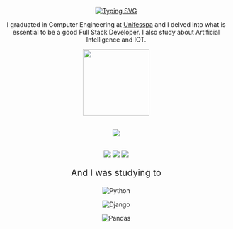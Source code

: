 <div align="center">
  
[![Typing SVG](https://readme-typing-svg.demolab.com?font=Fira+Code&weight=600&size=28&duration=3000&pause=1000&color=FFF&background=DC000000&center=true&vCenter=true&width=435&lines=What's+up+%2C+I'm+Felipe!;I'm+25+years+old;I+am+Brazilian;I+am+Full-Stack+Developer)](https://git.io/typing-svg)
 
  
  <p align="center">I graduated in Computer Engineering at <a href="www.unifesspa.edu.br">Unifesspa</a> and I delved into what is essential to be a good Full Stack Developer. I also study about Artificial Intelligence and IOT.</p>


  
<div align="center">
  <a href="https://github.com/felipeness">
    <img height="150em" src="https://github-readme-stats.vercel.app/api/top-langs/?username=felipeness&theme=graywhite&hide_border=false&&layout=compact"/>
  </a>
</div>

<br>

<p align="center">
  <a href="https://skillicons.dev">
    <img src="https://skillicons.dev/icons?i=html,css,sass,js,nodejs,express,react,mysql,git,wordpress,figma" />
  </a>
</p>

<br>

<div align="center">
  <a href="https://www.instagram.com/felipe.ness" target="_blank"><img src="https://img.shields.io/badge/-Instagram-%23E4405F?style=for-the-badge&logo=instagram&logoColor=white" target="_blank"></a>
  <a href="https://www.linkedin.com/in/luis-felipe-soares-coelho-980a76244/" target="_blank"><img src="https://img.shields.io/badge/-LinkedIn-%230077B5?style=for-the-badge&logo=linkedin&logoColor=white" target="_blank"></a> 
  <a href="mailto:felipecoelho.ness@gmail.com"><img src="https://img.shields.io/badge/-Gmail-%23333?style=for-the-badge&logo=gmail&logoColor=white" target="_blank"></a>
</div> 

 <p style="font-size: 20px">And I was studying to</p>

![Python](https://img.shields.io/badge/Python-FFD43B?style=for-the-badge&logo=python&logoColor=blue)
<br />

![Django](https://img.shields.io/badge/Django-092E20?style=for-the-badge&logo=django&logoColor=green)
<br />

![Pandas](https://img.shields.io/badge/Pandas-2C2D72?style=for-the-badge&logo=pandas&logoColor=white)

